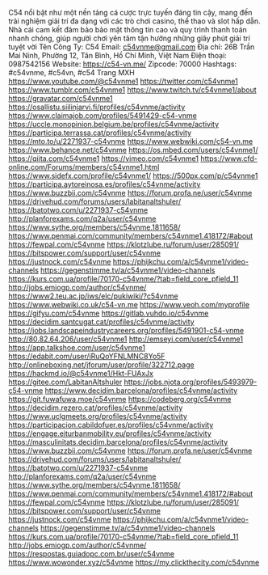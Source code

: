 
C54 nổi bật như một nền tảng cá cược trực tuyến đáng tin cậy, mang đến trải nghiệm giải trí đa dạng với các trò chơi casino, thể thao và slot hấp dẫn. Nhà cái cam kết đảm bảo bảo mật thông tin cao và quy trình thanh toán nhanh chóng, giúp người chơi yên tâm tận hưởng những giây phút giải trí tuyệt vời
Tên Công Ty: C54
Email: c54vnme@gmail.com
Địa chỉ: 26B Trần Mai Ninh, Phường 12, Tân Bình, Hồ Chí Minh, Việt Nam
Điện thoại: 0987542156
Website: https://c54-vn.me/
Zipcode: 70000
Hashtags: #c54vnme, #c54vn, #c54
Trang MXH
https://www.youtube.com/@c54vnme1
https://twitter.com/c54vnme1
https://www.tumblr.com/c54vnme1
https://www.twitch.tv/c54vnme1/about
https://gravatar.com/c54vnme1
https://osallistu.siilinjarvi.fi/profiles/c54vnme/activity
https://www.claimajob.com/profiles/5491429-c54-vnme
https://uccle.monopinion.belgium.be/profiles/c54vnme/activity
https://participa.terrassa.cat/profiles/c54vnme/activity
https://mto.to/u/2271937-c54vnme
https://www.webwiki.com/c54-vn.me
https://www.behance.net/c54vnme
https://os.mbed.com/users/c54vnme1/
https://qiita.com/c54vnme1
https://vimeo.com/c54vnme1
https://www.cfd-online.com/Forums/members/c54vnme1.html
https://www.sidefx.com/profile/c54vnme1/
https://500px.com/p/c54vnme1
https://participa.aytoreinosa.es/profiles/c54vnme/activity
https://www.buzzbii.com/c54vnme
https://forum.profa.ne/user/c54vnme
https://drivehud.com/forums/users/labitanaltshuler/
https://batotwo.com/u/2271937-c54vnme
http://planforexams.com/q2a/user/c54vnme
https://www.sythe.org/members/c54vnme.1811658/
https://www.penmai.com/community/members/c54vnme1.418172/#about
https://fewpal.com/c54vnme
https://klotzlube.ru/forum/user/285091/
https://bitspower.com/support/user/c54vnme
https://justnock.com/c54vnme
https://phijkchu.com/a/c54vnme1/video-channels
https://gegenstimme.tv/a/c54vnme1/video-channels
https://kurs.com.ua/profile/70170-c54vnme/?tab=field_core_pfield_11
http://jobs.emiogp.com/author/c54vnme/
https://www2.teu.ac.jp/iws/elc/pukiwiki/?c54vnme
https://www.webwiki.co.uk/c54-vn.me
https://www.veoh.com/myprofile
https://gifyu.com/c54vnme
https://gitlab.vuhdo.io/c54vnme
https://decidim.santcugat.cat/profiles/c54vnme/activity
https://jobs.landscapeindustrycareers.org/profiles/5491901-c54-vnme
http://80.82.64.206/user/c54vnme1
http://emseyi.com/user/c54vnme1
https://app.talkshoe.com/user/c54vnme1
https://edabit.com/user/iRuQoYFNLMNC8Yo5F
http://onlineboxing.net/jforum/user/profile/322712.page
https://hackmd.io/@c54vnme1/Hkt-FUAxJx
https://gitee.com/LabitanAltshuler
https://jobs.njota.org/profiles/5493979-c54-vnme
https://www.decidim.barcelona/profiles/c54vnme/activity
https://git.fuwafuwa.moe/c54vnme
https://codeberg.org/c54vnme
https://decidim.rezero.cat/profiles/c54vnme/activity
https://www.uclgmeets.org/profiles/c54vnme/activity
https://participacion.cabildofuer.es/profiles/c54vnme/activity
https://engage.eiturbanmobility.eu/profiles/c54vnme/activity
https://masculinitats.decidim.barcelona/profiles/c54vnme/activity
https://www.buzzbii.com/c54vnme
https://forum.profa.ne/user/c54vnme
https://drivehud.com/forums/users/labitanaltshuler/
https://batotwo.com/u/2271937-c54vnme
http://planforexams.com/q2a/user/c54vnme
https://www.sythe.org/members/c54vnme.1811658/
https://www.penmai.com/community/members/c54vnme1.418172/#about
https://fewpal.com/c54vnme
https://klotzlube.ru/forum/user/285091/
https://bitspower.com/support/user/c54vnme
https://justnock.com/c54vnme
https://phijkchu.com/a/c54vnme1/video-channels
https://gegenstimme.tv/a/c54vnme1/video-channels
https://kurs.com.ua/profile/70170-c54vnme/?tab=field_core_pfield_11
http://jobs.emiogp.com/author/c54vnme/
https://respostas.guiadopc.com.br/user/c54vnme
https://www.wowonder.xyz/c54vnme
https://my.clickthecity.com/c54vnme
